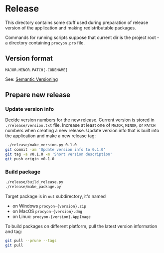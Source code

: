 # Release

This directory contains some stuff used during preparation of release version of the application and making redistributable packages.

Commands for running scripts suppose that current dir is the project root - a directory containing `procyon.pro` file.

## Version format

```
MAJOR.MINOR.PATCH[-CODENAME]
```

See: [Semantic Versioning](https://semver.org)

## Prepare new release

### Update version info

Decide version numbers for the new release. Current version is stored in `./release/version.txt` file. Increase at least one of `MAJOR`, `MINOR`, or `PATCH` numbers when creating a new release. Update version info that is built into the application and make a new release tag:

```bash
 ./release/make_version.py 0.1.0
git commit -am 'Update version info to 0.1.0'
git tag -a v0.1.0 -m 'Short version description'
git push origin v0.1.0
```

### Build package

```bash
./release/build_release.py
./release/make_package.py
```

Target package is in `out` subdirectory, it's named
- on Windows `procyon-{version}.zip`
- on MacOS `procyon-{version}.dmg`
- on Linux: `procyon-{version}.AppImage`

To build packages on different platform, pull the latest version information and tag:

```bash
git pull --prune --tags
git pull
```
